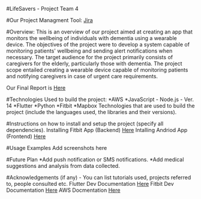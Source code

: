 #LifeSavers - Project Team 4

#Our Project Managment Tool:
[Jira](https://compsci399team4.atlassian.net/jira/software/projects/LB/boards/1)

#Overview:
This is an overview of our project aimed at creating an app that monitors the wellbeing of individuals with dementia using a wearable device. The objectives of the project were to develop a system capable of monitoring patients' wellbeing and sending alert notifications when necessary. The target audience for the project primarily consists of caregivers for the elderly, particularly those with dementia. The project scope entailed creating a wearable device capable of monitoring patients and notifying caregivers in case of urgent care requirements.

Our Final Report is [Here](https://docs.google.com/document/d/1YlUvtqlReOlDLZJfMkR7j_rECE_j8aPcOfNGaDZMD2M/edit?usp=sharing)

#Technologies Used to build the project:
*AWS
*JavaScript - Node.js - Ver. 14
*Flutter
*Python
*Fitbit
*Mapbox
Technologies that are used to build the project (include the languages used, the libraries and their versions).

#Instructions on how to install and setup the project (specify all dependencies).
Installing Fitbit App (Backend) [Here](https://github.com/uoa-compsci399-s1-2023/project-team-4/tree/main/fitbit#readme)
Intalling Andriod App (Frontend) [Here](https://github.com/uoa-compsci399-s1-2023/project-team-4/blob/main/frontend/README.md)

#Usage Examples
Add screenshots here

#Future Plan
*Add push notification or SMS notifications.
*Add medical suggestions and analysis from data collected.

#Acknowledgements (if any) - You can list tutorials used, projects referred to, people consulted etc.
Flutter Dev Documentation [Here](https://docs.flutter.dev/)
Fitbit Dev Documentation [Here](https://dev.fitbit.com/build/guides/)
AWS Docmentation [Here](https://docs.aws.amazon.com/)
